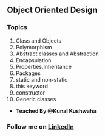 ## **Object Oriented Design**

 ### Topics
   1. Class and Objects
   2. Polymorphism
   3. Abstract classes and Abstraction
   4. Encapsulation
   5. Properties.Inheritance
   6. Packages
   7. static and non-static
   8. this keyword
   9. constructor
   10. Generic classes


* **Teached By @Kunal Kushwaha**

### **Follow me on [LinkedIn](https://www.linkedin.com/in/RahulB001/)**
